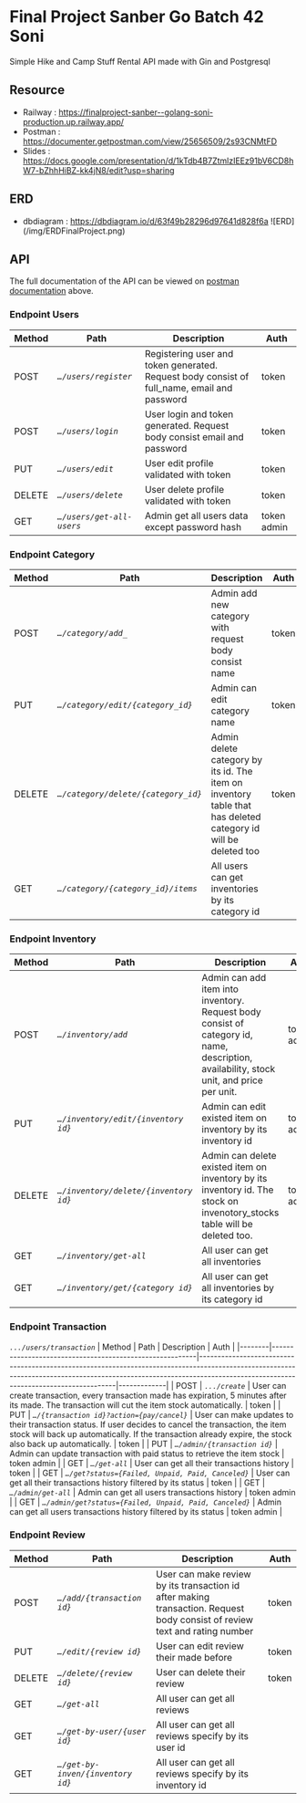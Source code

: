 # Final Project Sanber Go Batch 42 Soni
Simple Hike and Camp Stuff Rental API made with Gin and Postgresql
## Resource
* Railway : https://finalproject-sanber--golang-soni-production.up.railway.app/
* Postman : https://documenter.getpostman.com/view/25656509/2s93CNMtFD
* Slides  : https://docs.google.com/presentation/d/1kTdb4B7ZtmlzIEEz91bV6CD8hW7-bZhhHiBZ-kk4jN8/edit?usp=sharing

## ERD
* dbdiagram : https://dbdiagram.io/d/63f49b28296d97641d828f6a
![ERD] (/img/ERDFinalProject.png)

## API
The full documentation of the API can be viewed on [postman documentation](https://documenter.getpostman.com/view/25656509/2s93CNMtFD) above.
### Endpoint Users 
| Method | Path                      | Description                                                                                 | Auth        |
|--------|---------------------------|---------------------------------------------------------------------------------------------|-------------|
| POST   | *`…/users/register`*     | Registering user and token generated. Request body consist of full_name, email and password | token       |
| POST   | *`…/users/login`*         | User login and token generated. Request body consist email and password                     | token       |
| PUT    | *`…/users/edit`*          | User edit profile validated with token                                                      | token       |
| DELETE | *`…/users/delete`*        | User delete profile validated with token                                                    | token       |
| GET    | *`…/users/get-all-users`* | Admin get all users data except password hash                                               | token admin |

### Endpoint Category
| Method | Path                                | Description                                                                                                    | Auth        |
|--------|-------------------------------------|----------------------------------------------------------------------------------------------------------------|-------------|
| POST   | *`…/category/add_`*                 | Admin add new category with request body consist name                                                          | token       |
| PUT    | *`…/category/edit/{category_id}`*   | Admin can edit category name                                                                                   | token       |
| DELETE | *`…/category/delete/{category_id}`* | Admin delete category by its id. The item on inventory table that has deleted category id will be deleted too  | token       |
| GET    | *`…/category/{category_id}/items`*  | All users can get inventories by its category id                                                               |             |

### Endpoint Inventory
| Method | Path                                  | Description                                                                                                                              | Auth        |
|--------|---------------------------------------|------------------------------------------------------------------------------------------------------------------------------------------|-------------|
| POST   | *`…/inventory/add`*                   | Admin can add item into inventory. Request body consist of category id, name, description, availability, stock unit, and price per unit. | token admin |
| PUT    | *`…/inventory/edit/{inventory id}`*   | Admin can edit existed item on inventory by its inventory id                                                                             | token admin |
| DELETE | *`…/inventory/delete/{inventory id}`* | Admin can delete existed item on inventory by its inventory id. The stock on invenotory_stocks table will be deleted too.                | token admin |
| GET    | *`…/inventory/get-all`*               | All user can get all inventories                                                                                                         |             |
| GET    | *`…/inventory/get/{category id}`*     | All user can get all inventories by its category id                                                                                      |             |

### Endpoint Transaction
*`.../users/transaction`*
| Method | Path                                                    | Description                                                                                                                                                                                                       | Auth        |
|--------|---------------------------------------------------------|-------------------------------------------------------------------------------------------------------------------------------------------------------------------------------------------------------------------|-------------|
| POST   | *`.../create`*                                          | User can create transaction, every transaction made has expiration, 5 minutes after its made. The transaction will cut the item stock automatically.                                                              | token       |
| PUT    | *`…/{transaction id}?action={pay/cancel}`*              | User can make updates to their transaction status. If user decides to cancel the transaction, the item stock will back up automatically. If the transaction already expire, the stock also back up automatically. | token       |
| PUT    | *`…/admin/{transaction id}`*                            | Admin can update transaction with paid status to retrieve the item stock                                                                                                                                          | token admin |
| GET    | *`…/get-all`*                                           | User can get all their transactions history                                                                                                                                                                       | token       |
| GET    | *`…/get?status={Failed, Unpaid, Paid, Canceled}`*       | User can get all their transactions history filtered by its status                                                                                                                                                | token       |
| GET    | *`…/admin/get-all`*                                     | Admin can get all users transactions history                                                                                                                                                                      | token admin |
| GET    | *`…/admin/get?status={Failed, Unpaid, Paid, Canceled}`* | Admin can get all users transactions history filtered by its status                                                                                                                                               | token admin |

### Endpoint Review
| Method | Path                              | Description                                                                                                                 | Auth  |
|--------|-----------------------------------|-----------------------------------------------------------------------------------------------------------------------------|-------|
| POST   | *`…/add/{transaction id}`*        | User can make review by its transaction id after making transaction.  Request body consist of review text and rating number | token |
| PUT    | *`…/edit/{review id}`*            | User can edit review their made before                                                                                      | token |
| DELETE | *`…/delete/{review id}`*          | User can delete their review                                                                                                | token |
| GET    | *`…/get-all`*                     | All user can get all reviews                                                                                                |       |
| GET    | *`…/get-by-user/{user id}`*       | All user can get all reviews specify by its user id                                                                         |       |
| GET    | *`…/get-by-inven/{inventory id}`* | All user can get all reviews specify by its inventory id                                                                    |       |
